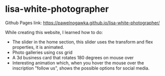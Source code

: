 # lisa-white-photographer
Github Pages link: https://pawelnogawka.github.io/lisa-white-photographer/

While creating this website, I learned how to do:

- The slider in the home section, this slider uses the transform and flex properties, it is animated.
- Photo galleries using css grid
- A 3d business card that rotates 180 degrees on mouse over
- Interesting animation which, when you hover the mouse over the inscription "follow us", shows the possible options for social media.
